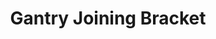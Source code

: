 ---
title: "Gantry Joining Bracket"
slug: "gantry-joining-bracket"
description: "Tech specs for the gantry joining bracket."
price: $35.00
quantity:
  standard: 0
  xl: 1
specs:
  thickness: 5mm
  material: 6061 Aluminum
  surface treatments: Tumble polished<br>Sand blasted<br>Clear anodized
internal-specs:
  internal part name: Gantry Joining Bracket
  rev: B
  vendor: LDO
  cost: $5.50
  component tests: Plate and Bracket Tests
---